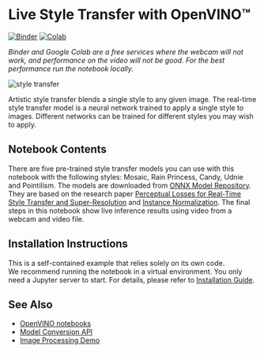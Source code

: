 # Live Style Transfer with OpenVINO™
[![Binder](https://mybinder.org/badge_logo.svg)](https://mybinder.org/v2/gh/eaidova/openvino_notebooks_binder.git/main?urlpath=git-pull%3Frepo%3Dhttps%253A%252F%252Fgithub.com%252Fopenvinotoolkit%252Fopenvino_notebooks%26urlpath%3Dtree%252Fopenvino_notebooks%252Fnotebooks%2F404-style-transfer-webcam%2F404-style-transfer.ipynb)
[![Colab](https://colab.research.google.com/assets/colab-badge.svg)](https://colab.research.google.com/github/openvinotoolkit/openvino_notebooks/blob/main/notebooks/404-style-transfer-webcam/404-style-transfer.ipynb)

*Binder and Google Colab are a free services where the webcam will not work, and performance on the video will not be good. For the best performance run the notebook locally.*

![style transfer](https://user-images.githubusercontent.com/109281183/208703143-049f712d-2777-437c-8172-597ef7d53fc3.gif)

Artistic style transfer blends a single style to any given image. The real-time style transfer model is a neural network trained to apply a single style to images. Different networks can be trained for different styles you may wish to apply.

## Notebook Contents

There are five pre-trained style transfer models you can use with this notebook with the following styles: Mosaic, Rain Princess, Candy, Udnie and Pointilism. The models are downloaded from [ONNX Model Repository](https://github.com/onnx/models). They are based on the research paper [Perceptual Losses for Real-Time Style Transfer and Super-Resolution](https://arxiv.org/abs/1603.08155) and [Instance Normalization](https://arxiv.org/abs/1607.08022). The final steps in this notebook show live inference results using video from a webcam and video file.

## Installation Instructions

This is a self-contained example that relies solely on its own code.</br>
We recommend  running the notebook in a virtual environment. You only need a Jupyter server to start.
For details, please refer to [Installation Guide](../../README.md).

## See Also

* [OpenVINO notebooks](https://github.com/openvinotoolkit/openvino_notebooks)
* [Model Conversion API](https://docs.openvino.ai/2023.3/openvino_docs_model_processing_introduction.html)
* [Image Processing Demo](https://docs.openvino.ai/2023.3/omz_demos_image_processing_demo_cpp.html)